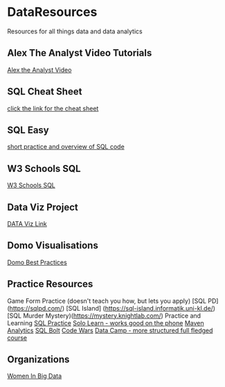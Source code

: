 # DataResources
Resources for all things data and data analytics
## Alex The Analyst Video Tutorials
[Alex the Analyst Video](https://www.youtube.com/watch?v=PSNXoAs2FtQ&t=22498s)
## SQL Cheat Sheet
[click the link for the cheat sheet](https://www.thedataschool.com.au/kieran-adair/sql-the-only-sql-cheat-sheet-you-will-ever-need/)
## SQL Easy
[short practice and overview of SQL code](https://www.sql-easy.com)
## W3 Schools SQL
[W3 Schools SQL](https://www.w3schools.com/sql)
## Data Viz Project
[DATA Viz Link](https://datavizproject.com/)
## Domo Visualisations
[Domo Best Practices](https://domo-support.domo.com/s/article/360042935294?language=en_US)

## Practice Resources
Game Form Practice (doesn't teach you how, but lets you apply) 
[SQL PD] (https://sqlpd.com/)
[SQL Island] (https://sql-island.informatik.uni-kl.de/)
[SQL Murder Mystery)(https://mystery.knightlab.com/)
Practice and Learning
[SQL Practice](https://www.sql-practice.com/)
[Solo Learn - works good on the phone](https://www.sololearn.com/en/)
[Maven Analytics](https://mavenanalytics.io/)
[SQL Bolt](https://sqlbolt.com/)
[Code Wars](https://www.codewars.com/)
[Data Camp - more structured full fledged course](https://www.datacamp.com/)

## Organizations 
[Women In Big Data](https://www.womeninbigdata.org/)
